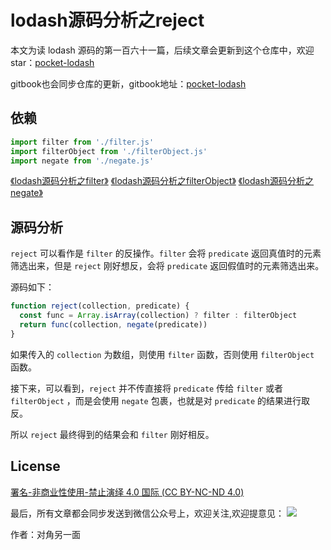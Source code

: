 # lodash源码分析之reject

本文为读 lodash 源码的第一百六十一篇，后续文章会更新到这个仓库中，欢迎 star：[pocket-lodash](https://github.com/yeyuqiudeng/pocket-lodash)

gitbook也会同步仓库的更新，gitbook地址：[pocket-lodash](https://www.gitbook.com/book/yeyuqiudeng/pocket-lodash/details)

## 依赖

```javascript
import filter from './filter.js'
import filterObject from './filterObject.js'
import negate from './negate.js'
```

[《lodash源码分析之filter》](./filter.md)
[《lodash源码分析之filterObject》](./filterObject.md)
[《lodash源码分析之negate》](./filterObject.md)

## 源码分析

`reject` 可以看作是 `filter` 的反操作。`filter` 会将 `predicate` 返回真值时的元素筛选出来，但是 `reject` 刚好想反，会将 `predicate` 返回假值时的元素筛选出来。

源码如下：

```javascript
function reject(collection, predicate) {
  const func = Array.isArray(collection) ? filter : filterObject
  return func(collection, negate(predicate))
}
```

如果传入的 `collection` 为数组，则使用 `filter` 函数，否则使用 `filterObject` 函数。

接下来，可以看到，`reject` 并不传直接将 `predicate` 传给 `filter` 或者 `filterObject` ，而是会使用 `negate` 包裹，也就是对 `predicate` 的结果进行取反。

所以 `reject` 最终得到的结果会和 `filter` 刚好相反。

## License

[署名-非商业性使用-禁止演绎 4.0 国际 (CC BY-NC-ND 4.0)](http://creativecommons.org/licenses/by-nc-nd/4.0/)

最后，所有文章都会同步发送到微信公众号上，欢迎关注,欢迎提意见：  ![](https://raw.githubusercontent.com/yeyuqiudeng/resource/master/images/qrcode_front-end-article.jpg) 

作者：对角另一面 